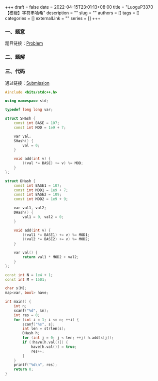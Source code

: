 +++ 
draft = false
date = 2022-04-15T23:01:13+08:00
title = "LuoguP3370 【模板】字符串哈希"
description = ""
slug = ""
authors = []
tags = []
categories = []
externalLink = ""
series = []
+++

### 一、题意

题目链接：[Problem](https://www.luogu.com.cn/problem/P3370)

### 二、题解

### 三、代码

通过链接：[Submission](https://www.luogu.com.cn/record/73964870)

```cpp
#include <bits/stdc++.h>

using namespace std;

typedef long long var;

struct SHash {
	const int BASE = 107;
	const int MOD = 1e9 + 7;

	var val;
	SHash() {
		val = 0;
	}

	void add(int v) {
		((val *= BASE) += v) %= MOD;
	}
};

struct DHash {
	const int BASE1 = 107;
	const int MOD1 = 1e9 + 7;
	const int BASE2 = 109;
	const int MOD2 = 1e9 + 9;

	var val1, val2;
	DHash() {
		val1 = 0, val2 = 0;
	}

	void add(int v) {
		((val1 *= BASE1) += v) %= MOD1;
		((val2 *= BASE2) += v) %= MOD2;
	}

	var val() {
		return val1 * MOD2 + val2;
	}
};

const int N = 1e4 + 1;
const int M = 1501;

char s[M];
map<var, bool> have;

int main() {
	int n;
	scanf("%d", &n);
	int res = 0;
	for (int i = 1; i <= n; ++i) {
		scanf("%s", s);
		int len = strlen(s);
		DHash h;
		for (int j = 0; j < len; ++j) h.add(s[j]);
		if (!have[h.val()]) {
			have[h.val()] = true;
			res++;
		}
	}
	printf("%d\n", res);
	return 0;
}
```
